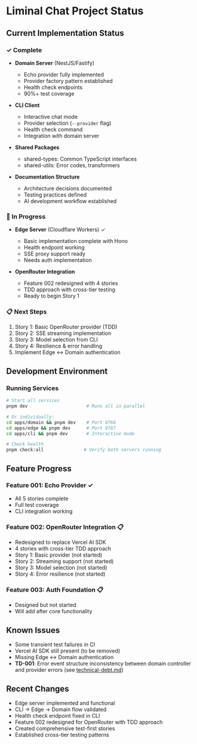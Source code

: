 # Liminal Chat Project Status

## Current Implementation Status

### ✓ Complete
- **Domain Server** (NestJS/Fastify)
  - Echo provider fully implemented
  - Provider factory pattern established
  - Health check endpoints
  - 90%+ test coverage
  
- **CLI Client**
  - Interactive chat mode
  - Provider selection (`--provider` flag)
  - Health check command
  - Integration with domain server

- **Shared Packages**
  - shared-types: Common TypeScript interfaces
  - shared-utils: Error codes, transformers

- **Documentation Structure**
  - Architecture decisions documented
  - Testing practices defined
  - AI development workflow established

### 🚧 In Progress
- **Edge Server** (Cloudflare Workers) ✓
  - Basic implementation complete with Hono
  - Health endpoint working
  - SSE proxy support ready
  - Needs auth implementation
  
- **OpenRouter Integration** 
  - Feature 002 redesigned with 4 stories
  - TDD approach with cross-tier testing
  - Ready to begin Story 1

### 📋 Next Steps
1. Story 1: Basic OpenRouter provider (TDD)
2. Story 2: SSE streaming implementation
3. Story 3: Model selection from CLI
4. Story 4: Resilience & error handling
5. Implement Edge ↔ Domain authentication

## Development Environment

### Running Services
```bash
# Start all services
pnpm dev                      # Runs all in parallel

# Or individually:
cd apps/domain && pnpm dev    # Port 8766
cd apps/edge && pnpm dev      # Port 8787
cd apps/cli && pnpm dev       # Interactive mode

# Check health
pnpm check:all               # Verify both servers running
```

## Feature Progress

### Feature 001: Echo Provider ✓
- All 5 stories complete
- Full test coverage
- CLI integration working

### Feature 002: OpenRouter Integration 📋
- Redesigned to replace Vercel AI SDK
- 4 stories with cross-tier TDD approach
- Story 1: Basic provider (not started)
- Story 2: Streaming support (not started)
- Story 3: Model selection (not started)
- Story 4: Error resilience (not started)

### Feature 003: Auth Foundation 📋
- Designed but not started
- Will add after core functionality

## Known Issues
- Some transient test failures in CI
- Vercel AI SDK still present (to be removed)
- Missing Edge ↔ Domain authentication
- **TD-001**: Error event structure inconsistency between domain controller and provider errors (see [technical-debt.md](technical-debt.md))

## Recent Changes
- Edge server implemented and functional
- CLI → Edge → Domain flow validated
- Health check endpoint fixed in CLI
- Feature 002 redesigned for OpenRouter with TDD approach
- Created comprehensive test-first stories
- Established cross-tier testing patterns